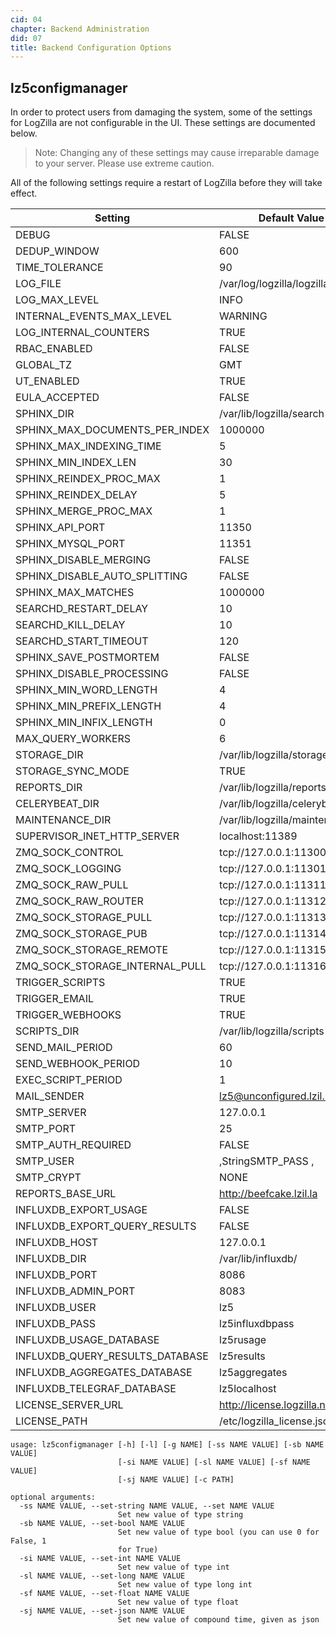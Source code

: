 ```yaml
---
cid: 04
chapter: Backend Administration
did: 07
title: Backend Configuration Options
---
```




lz5configmanager
-----

In order to protect users from damaging the system, some of the settings for LogZilla are not configurable in the UI. These settings are documented below.
>Note: Changing any of these settings may cause irreparable damage to your server. Please use extreme caution.

All of the following settings require a restart of LogZilla before they will take effect.

| Setting                         | Default Value                     | Type   |
|---------------------------------|-----------------------------------|--------|
| DEBUG                           | FALSE                             | Bool   |
| DEDUP_WINDOW                    | 600                               | Int    |
| TIME_TOLERANCE                  | 90                                | Int    |
| LOG_FILE                        | /var/log/logzilla/logzilla.log    | String |
| LOG_MAX_LEVEL                   | INFO                              | String |
| INTERNAL_EVENTS_MAX_LEVEL       | WARNING                           | String |
| LOG_INTERNAL_COUNTERS           | TRUE                              | Bool   |
| RBAC_ENABLED                    | FALSE                             | Bool   |
| GLOBAL_TZ                       | GMT                               | String |
| UT_ENABLED                      | TRUE                              | Bool   |
| EULA_ACCEPTED                   | FALSE                             | Bool   |
| SPHINX_DIR                      | /var/lib/logzilla/search          | String |
| SPHINX_MAX_DOCUMENTS_PER_INDEX  | 1000000                           | Int    |
| SPHINX_MAX_INDEXING_TIME        | 5                                 | Int    |
| SPHINX_MIN_INDEX_LEN            | 30                                | Int    |
| SPHINX_REINDEX_PROC_MAX         | 1                                 | Int    |
| SPHINX_REINDEX_DELAY            | 5                                 | Int    |
| SPHINX_MERGE_PROC_MAX           | 1                                 | Int    |
| SPHINX_API_PORT                 | 11350                             | Int    |
| SPHINX_MYSQL_PORT               | 11351                             | Int    |
| SPHINX_DISABLE_MERGING          | FALSE                             | Bool   |
| SPHINX_DISABLE_AUTO_SPLITTING   | FALSE                             | Bool   |
| SPHINX_MAX_MATCHES              | 1000000                           | Int    |
| SEARCHD_RESTART_DELAY           | 10                                | Int    |
| SEARCHD_KILL_DELAY              | 10                                | Int    |
| SEARCHD_START_TIMEOUT           | 120                               | Int    |
| SPHINX_SAVE_POSTMORTEM          | FALSE                             | Bool   |
| SPHINX_DISABLE_PROCESSING       | FALSE                             | Bool   |
| SPHINX_MIN_WORD_LENGTH          | 4                                 | Int    |
| SPHINX_MIN_PREFIX_LENGTH        | 4                                 | Int    |
| SPHINX_MIN_INFIX_LENGTH         | 0                                 | Int    |
| MAX_QUERY_WORKERS               | 6                                 | Int    |
| STORAGE_DIR                     | /var/lib/logzilla/storage         | String |
| STORAGE_SYNC_MODE               | TRUE                              | Bool   |
| REPORTS_DIR                     | /var/lib/logzilla/reports         | String |
| CELERYBEAT_DIR                  | /var/lib/logzilla/celerybeat      | String |
| MAINTENANCE_DIR                 | /var/lib/logzilla/maintenance     | String |
| SUPERVISOR_INET_HTTP_SERVER     | localhost:11389                   | String |
| ZMQ_SOCK_CONTROL                | tcp://127.0.0.1:11300             | String |
| ZMQ_SOCK_LOGGING                | tcp://127.0.0.1:11301             | String |
| ZMQ_SOCK_RAW_PULL               | tcp://127.0.0.1:11311             | String |
| ZMQ_SOCK_RAW_ROUTER             | tcp://127.0.0.1:11312             | String |
| ZMQ_SOCK_STORAGE_PULL           | tcp://127.0.0.1:11313             | String |
| ZMQ_SOCK_STORAGE_PUB            | tcp://127.0.0.1:11314             | String |
| ZMQ_SOCK_STORAGE_REMOTE         | tcp://127.0.0.1:11315             | String |
| ZMQ_SOCK_STORAGE_INTERNAL_PULL  | tcp://127.0.0.1:11316             | String |
| TRIGGER_SCRIPTS                 | TRUE                              | Bool   |
| TRIGGER_EMAIL                   | TRUE                              | Bool   |
| TRIGGER_WEBHOOKS                | TRUE                              | Bool   |
| SCRIPTS_DIR                     | /var/lib/logzilla/scripts         | String |
| SEND_MAIL_PERIOD                | 60                                | Int    |
| SEND_WEBHOOK_PERIOD             | 10                                | Int    |
| EXEC_SCRIPT_PERIOD              | 1                                 | Int    |
| MAIL_SENDER                     | lz5@unconfigured.lzil.la          | String |
| SMTP_SERVER                     | 127.0.0.1                         | String |
| SMTP_PORT                       | 25                                | Int    |
| SMTP_AUTH_REQUIRED              | FALSE                             | Bool   |
| SMTP_USER                       | ,StringSMTP_PASS ,                | String |
| SMTP_CRYPT                      | NONE                              | String |
| REPORTS_BASE_URL                | http://beefcake.lzil.la           | String |
| INFLUXDB_EXPORT_USAGE           | FALSE                             | Bool   |
| INFLUXDB_EXPORT_QUERY_RESULTS   | FALSE                             | Bool   |
| INFLUXDB_HOST                   | 127.0.0.1                         | Bool   |
| INFLUXDB_DIR                    | /var/lib/influxdb/                | Bool   |
| INFLUXDB_PORT                   | 8086                              | Int    |
| INFLUXDB_ADMIN_PORT             | 8083                              | Int    |
| INFLUXDB_USER                   | lz5                               | String |
| INFLUXDB_PASS                   | lz5influxdbpass                   | String |
| INFLUXDB_USAGE_DATABASE         | lz5rusage                         | String |
| INFLUXDB_QUERY_RESULTS_DATABASE | lz5results                        | String |
| INFLUXDB_AGGREGATES_DATABASE    | lz5aggregates                     | String |
| INFLUXDB_TELEGRAF_DATABASE      | lz5localhost                      | String |
| LICENSE_SERVER_URL              | http://license.logzilla.net/keys/ | String |
| LICENSE_PATH                    | /etc/logzilla_license.json        | String |


    usage: lz5configmanager [-h] [-l] [-g NAME] [-ss NAME VALUE] [-sb NAME VALUE]
                            [-si NAME VALUE] [-sl NAME VALUE] [-sf NAME VALUE]
                            [-sj NAME VALUE] [-c PATH]
      
    optional arguments:
      -ss NAME VALUE, --set-string NAME VALUE, --set NAME VALUE
                            Set new value of type string
      -sb NAME VALUE, --set-bool NAME VALUE
                            Set new value of type bool (you can use 0 for False, 1
                            for True)
      -si NAME VALUE, --set-int NAME VALUE
                            Set new value of type int
      -sl NAME VALUE, --set-long NAME VALUE
                            Set new value of type long int
      -sf NAME VALUE, --set-float NAME VALUE
                            Set new value of type float
      -sj NAME VALUE, --set-json NAME VALUE
                            Set new value of compound time, given as json
